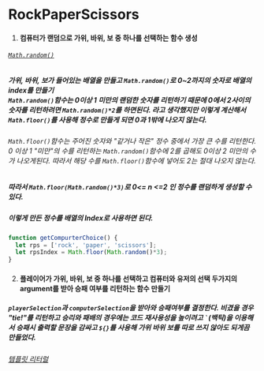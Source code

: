 # RockPaperScissors

1. #### 컴퓨터가 랜덤으로 가위, 바위, 보 중 하나를 선택하는 함수 생성

###### [`Math.random()`](https://developer.mozilla.org/ko/docs/Web/JavaScript/Reference/Global_Objects/Math/random)

##### 가위, 바위, 보가 들어있는 배열을 만들고 `Math.random()`로 0~2까지의 숫자로 배열의 index를 만들기<br>`Math.random()`함수는 0이상 1 미만의 랜덤한 숫자를 리턴하기 때문에 0에서 2사이의 숫자를 리턴하려면 `Math.random()*2`를 하면된다. 라고 생각했지만 이렇게 계산해서 `Math.floor()`를 사용해 정수로 만들게 되면 0과 1밖에 나오지 않는다.

###### `Math.floor()`함수는 주어진 숫자와 "같거나 작은" 정수 중에서 가장 큰 수를 리턴한다.<br>0 이상 1 "미만"의 수를 리턴하는 `Math.random()`함수에 2를 곱해도 0이상 2 미만의 수가 나오게된다. 따라서 해당 수를 `Math.floor()`함수에 넣어도 2는 절대 나오지 않는다.

##### 따라서 `Math.floor(Math.random()*3)`로 0<= n <=2 인 정수를 랜덤하게 생성할 수 있다.

##### 이렇게 만든 정수를 배열의 Index로 사용하면 된다.

```javascript
function getCompurterChoice() {
  let rps = ['rock', 'paper', 'scissors'];
  let rpsIndex = Math.floor(Math.random()*3);
}
```

2. #### 플레이어가 가위, 바위, 보 중 하나를 선택하고 컴퓨터와 유저의 선택 두가지의 argument를 받아 승패 여부를 리턴하는 함수 만들기

##### `playerSelection`과 `computerSelection`을 받아와 승패여부를 결정한다. 비겼을 경우 "tie!"를 리턴하고 승리와 패배의 경우에는 코드 재사용성을 높이려고 ``` ` ```(백틱)을 이용해서 승패시 출력할 문장을 감싸고 `${}`를 사용해 가위 바위 보를 따로 쓰지 않아도 되게끔 만들었다.

###### [템플릿 리터럴](https://developer.mozilla.org/ko/docs/Web/JavaScript/Reference/Template_literals)



######  

 









